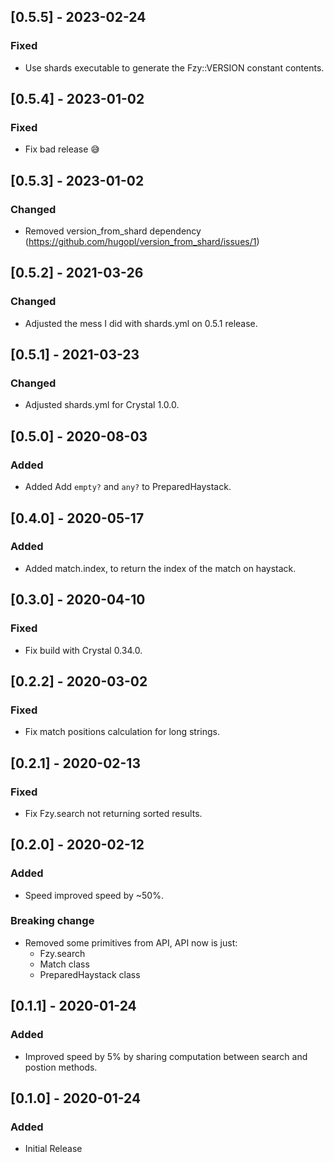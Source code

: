 ## [0.5.5] - 2023-02-24
### Fixed
- Use shards executable to generate the Fzy::VERSION constant contents.

## [0.5.4] - 2023-01-02
### Fixed
- Fix bad release 😅️

## [0.5.3] - 2023-01-02
### Changed
- Removed version_from_shard dependency (https://github.com/hugopl/version_from_shard/issues/1)

## [0.5.2] - 2021-03-26
### Changed
- Adjusted the mess I did with shards.yml on 0.5.1 release.

## [0.5.1] - 2021-03-23
### Changed
- Adjusted shards.yml for Crystal 1.0.0.

## [0.5.0] - 2020-08-03
### Added
- Added Add `empty?` and `any?` to PreparedHaystack.

## [0.4.0] - 2020-05-17
### Added
- Added match.index, to return the index of the match on haystack.

## [0.3.0] - 2020-04-10
### Fixed
- Fix build with Crystal 0.34.0.

## [0.2.2] - 2020-03-02
### Fixed
- Fix match positions calculation for long strings.

## [0.2.1] - 2020-02-13
### Fixed
- Fix Fzy.search not returning sorted results.

## [0.2.0] - 2020-02-12
### Added
- Speed improved speed by ~50%.

### Breaking change
- Removed some primitives from API, API now is just:
  - Fzy.search
  - Match class
  - PreparedHaystack class

## [0.1.1] - 2020-01-24
### Added
- Improved speed by 5% by sharing computation between search and postion methods.

## [0.1.0] - 2020-01-24
### Added
- Initial Release
